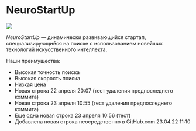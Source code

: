 # NeuroStartUp

![](https://netology-code.github.io/git-homeworks/introduction/assets/logo.png)

*NeuroStartUp* — динамически развивающийся стартап, специализирующийся на поиске с использованием 
 новейших технологий искусственного интеллекта.

Наши преимущества:
* Высокая точность поиска
* Высокая скорость поиска
* Низкая цена
* Новая строка 22 апреля 20:07 (тест удаления предпоследнего коммита)
* Новая строка 23 апреля 10:55 (тест удаления предпоследнего коммита)
* Еще одна новая строка 23 апреля 10:56 (тест)
* Добавлена новая строка неосредственно в GitHub.com 23.04.22 11:10

